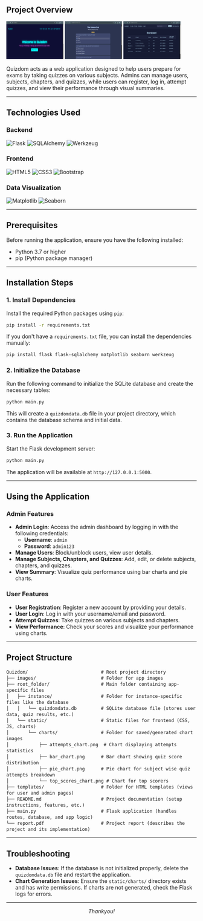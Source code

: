 ## Project Overview

<div>
  <img src="/Quizdom/images/Screenshot 2025-04-27 065356.png" width="30%" height='100px' alt="Admin Dashboard">
  <img src="/Quizdom/images/Screenshot 2025-04-27 070554.png" width="30%" height='100px' alt="User Quiz Interface">
  <img src="Quizdom/images/Screenshot 2025-04-27 070450.png" width="30%" height='100px' alt="User Scores Interface">
</div>

Quizdom acts as a web application designed to help users prepare for exams by taking quizzes on various subjects. Admins can manage users, subjects, chapters, and quizzes, while users can register, log in, attempt quizzes, and view their performance through visual summaries.

---

## Technologies Used

### Backend
![Flask](https://img.shields.io/badge/Flask-000000?style=for-the-badge&logo=flask&logoColor=white)
![SQLAlchemy](https://img.shields.io/badge/SQLAlchemy-000000?style=for-the-badge&logo=sqlalchemy&logoColor=white)
![Werkzeug](https://img.shields.io/badge/Werkzeug-000000?style=for-the-badge&logo=werkzeug&logoColor=white)

### Frontend
![HTML5](https://img.shields.io/badge/HTML5-E34F26?style=for-the-badge&logo=html5&logoColor=white)
![CSS3](https://img.shields.io/badge/CSS3-1572B6?style=for-the-badge&logo=css3&logoColor=white)
![Bootstrap](https://img.shields.io/badge/Bootstrap-7952B3?style=for-the-badge&logo=bootstrap&logoColor=white)

### Data Visualization
![Matplotlib](https://img.shields.io/badge/Matplotlib-11557C?style=for-the-badge)
![Seaborn](https://img.shields.io/badge/Seaborn-0C7BDC?style=for-the-badge)

---

## Prerequisites

Before running the application, ensure you have the following installed:

- Python 3.7 or higher
- pip (Python package manager)

---

## Installation Steps

### 1. Install Dependencies
Install the required Python packages using `pip`:
```bash
pip install -r requirements.txt
```
If you don't have a `requirements.txt` file, you can install the dependencies manually:
```bash
pip install flask flask-sqlalchemy matplotlib seaborn werkzeug
```

### 2. Initialize the Database
Run the following command to initialize the SQLite database and create the necessary tables:
```bash
python main.py
```
This will create a `quizdomdata.db` file in your project directory, which contains the database schema and initial data.

### 3. Run the Application
Start the Flask development server:
```bash
python main.py
```
The application will be available at `http://127.0.0.1:5000`.

---

## Using the Application

### Admin Features
- **Admin Login**: Access the admin dashboard by logging in with the following credentials:
  - **Username**: `admin`
  - **Password**: `admin123`
- **Manage Users**: Block/unblock users, view user details.
- **Manage Subjects, Chapters, and Quizzes**: Add, edit, or delete subjects, chapters, and quizzes.
- **View Summary**: Visualize quiz performance using bar charts and pie charts.

### User Features
- **User Registration**: Register a new account by providing your details.
- **User Login**: Log in with your username/email and password.
- **Attempt Quizzes**: Take quizzes on various subjects and chapters.
- **View Performance**: Check your scores and visualize your performance using charts.

---

## Project Structure

```
Quizdom/                           # Root project directory
├── images/                        # Folder for app images 
├── root_folder/                   # Main folder containing app-specific files
│   ├── instance/                  # Folder for instance-specific files like the database
│   │   └── quizdomdata.db         # SQLite database file (stores user data, quiz results, etc.)
│   └── static/                    # Static files for frontend (CSS, JS, charts)
│       └── charts/                # Folder for saved/generated chart images
│           ├── attempts_chart.png  # Chart displaying attempts statistics
│           ├── bar_chart.png      # Bar chart showing quiz score distribution
│           ├── pie_chart.png      # Pie chart for subject wise quiz attempts breakdown
│           └── top_scores_chart.png # Chart for top scorers
├── templates/                     # Folder for HTML templates (views for user and admin pages)
├── README.md                      # Project documentation (setup instructions, features, etc.)
├── main.py                        # Flask application (handles routes, database, and app logic)
└── report.pdf                     # Project report (describes the project and its implementation)

```

---

## Troubleshooting
- **Database Issues**: If the database is not initialized properly, delete the `quizdomdata.db` file and restart the application.
- **Chart Generation Issues**: Ensure the `static/charts/` directory exists and has write permissions. If charts are not generated, check the Flask logs for errors.

---

<div align="center">
  <em>Thankyou!</em>
</div>  
